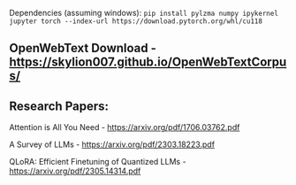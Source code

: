 

Dependencies (assuming windows): `pip install pylzma numpy ipykernel jupyter torch --index-url https://download.pytorch.org/whl/cu118`





## OpenWebText Download - https://skylion007.github.io/OpenWebTextCorpus/



## Research Papers:
Attention is All You Need - https://arxiv.org/pdf/1706.03762.pdf

A Survey of LLMs - https://arxiv.org/pdf/2303.18223.pdf

QLoRA: Efficient Finetuning of Quantized LLMs - https://arxiv.org/pdf/2305.14314.pdf
